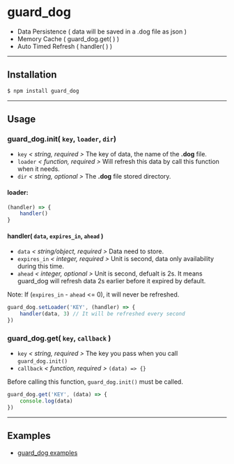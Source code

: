 # guard_dog

+ Data Persistence ( data will be saved in a .dog file as json )
+ Memory Cache ( guard_dog.get( ) )
+ Auto Timed Refresh ( handler( ) )

---
## Installation

```bash
$ npm install guard_dog
```
---
## Usage

### guard_dog.init( `key`, `loader`, `dir`)

+ `key` *< string, required >* The key of data, the name of the **.dog** file.
+ `loader` *< function, required >* Will refresh this data by call this function when it needs.
+ `dir`  *< string, optional >* The **.dog** file stored directory.

#### loader:

```js
(handler) => {
    handler()
}
```

#### handler( `data`, `expires_in`, `ahead` )

- `data` *< string/object, required >* Data need to store.
- `expires_in` *< integer, required >*  Unit is second, data only availability during this time.
- `ahead` *< integer, optional >* Unit is second, defualt is 2s. It means guard_dog will refresh data 2s earlier before it expired by default.


Note: If (`expires_in` - `ahead` <= 0), it will never be refreshed.

```js
guard_dog.setLoader('KEY', (handler) => {
    handler(data, 3) // It will be refreshed every second
})
```

### guard_dog.get( `key`, `callback` )
+ `key` *< string, required >* The key you pass when you call `guard_dog.init()`
+ `callback` *< function, required >* `(data) => {}`

Before calling this function, `guard_dog.init()` must be called.

```js
guard_dog.get('KEY', (data) => {
    console.log(data)
})
```
---
## Examples
+ [guard_dog examples](https://github.com/ELSS-ZION/guard_dog-for-node/tree/master/examples)